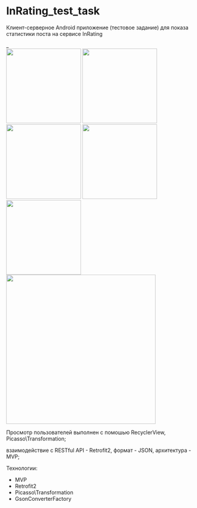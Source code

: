 # InRating_test_task
Клиент-серверное Android приложение (тестовое задание) для показа статистики поста на сервисе InRating

   _                              
  <img src="https://github.com/VadimChubarov/Screenshots-repo/blob/master/ir1.png" width="200"/>
  <img src="https://github.com/VadimChubarov/Screenshots-repo/blob/master/ir2.png" width="200"/>
  <img src="https://github.com/VadimChubarov/Screenshots-repo/blob/master/ir3.png" width="200"/>
  <img src="https://github.com/VadimChubarov/Screenshots-repo/blob/master/ir4.png" width="200"/>
  <img src="https://github.com/VadimChubarov/Screenshots-repo/blob/master/ir5.png" width="200"/>
  <img src="https://github.com/VadimChubarov/Screenshots-repo/blob/master/ir7.png" width="400"/>
  
Просмотр пользователей выполнен с помошью RecyclerView, Picasso\Transformation;

взаимодействие c RESTful API - Retrofit2, формат - JSON, архитектура - MVP;
  
  Технологии:
  - MVP
  - Retrofit2
  - Picasso\Transformation
  - GsonConverterFactory
